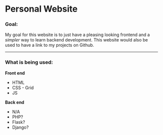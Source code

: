 # Personal Website

### Goal:
My goal for this website is to just have a pleasing looking frontend and a *simpler* way to learn
backend development. This website would also be used to have a link to my projects on Github.

---

### What is being used:

**Front end**
- HTML
- CSS - Grid
- JS

**Back end**
- N/A
- PHP?
- Flask?
- Django?
